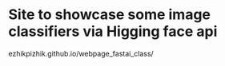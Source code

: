 
# Site to showcase some image classifiers via Higging face api 

ezhikpizhik.github.io/webpage_fastai_class/
